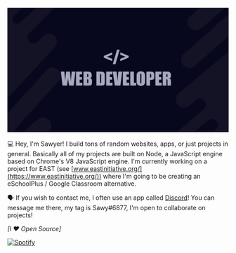 ![Header](https://github.com/sqwwy/sqwwy/blob/master/Untitled_Artwork%203.jpg?raw=true)

💻 Hey, I'm Sawyer! I build tons of random websites, apps, or just projects in general. Basically all of my projects are built on Node, a JavaScript engine based on Chrome's V8 JavaScript engine. I'm currently working on a project for EAST (see [www.eastinitiative.org/](https://www.eastinitiative.org/)) where I'm going to be creating an eSchoolPlus / Google Classroom alternative.

🗣️ If you wish to contact me, I often use an app called [Discord](https://discord.com)! You can message me there, my tag is Sawy#6877, I'm open to collaborate on projects!

*[I ❤ Open Source]*

[![Spotify](https://novatorem-topaz.vercel.app)](https://open.spotify.com/user/xow5mtuwdo31scpr9w504yw15)
